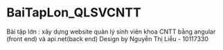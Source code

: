 # BaiTapLon_QLSVCNTT
Bài tập lớn : xây dựng website quản  lý sinh viên khoa CNTT bằng angular (front end) và api.net(back end)
Design by Nguyễn Thị Liễu - 10117330
